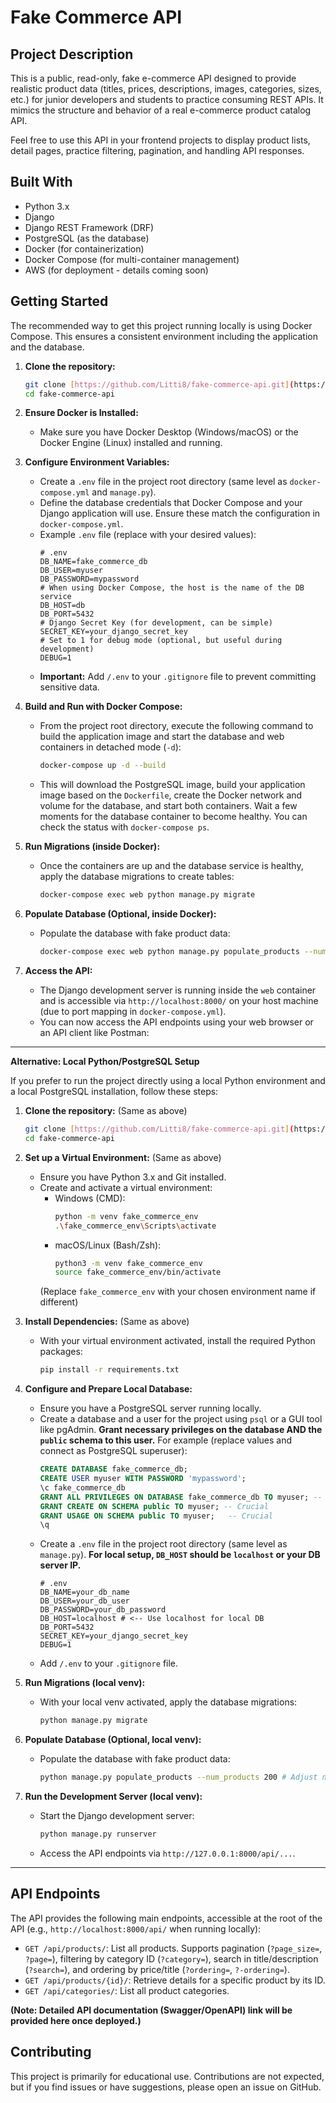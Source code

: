 # Fake Commerce API

## Project Description

This is a public, read-only, fake e-commerce API designed to provide realistic product data (titles, prices, descriptions, images, categories, sizes, etc.) for junior developers and students to practice consuming REST APIs. It mimics the structure and behavior of a real e-commerce product catalog API.

Feel free to use this API in your frontend projects to display product lists, detail pages, practice filtering, pagination, and handling API responses.

## Built With

* Python 3.x
* Django
* Django REST Framework (DRF)
* PostgreSQL (as the database)
* Docker (for containerization)
* Docker Compose (for multi-container management)
* AWS (for deployment - details coming soon)

## Getting Started

The recommended way to get this project running locally is using Docker Compose. This ensures a consistent environment including the application and the database.

1.  **Clone the repository:**
    ```bash
    git clone [https://github.com/Litti8/fake-commerce-api.git](https://github.com/Litti8/fake-commerce-api.git)
    cd fake-commerce-api
    ```

2.  **Ensure Docker is Installed:**
    * Make sure you have Docker Desktop (Windows/macOS) or the Docker Engine (Linux) installed and running.

3.  **Configure Environment Variables:**
    * Create a `.env` file in the project root directory (same level as `docker-compose.yml` and `manage.py`).
    * Define the database credentials that Docker Compose and your Django application will use. Ensure these match the configuration in `docker-compose.yml`.
    * Example `.env` file (replace with your desired values):
        ```dotenv
        # .env
        DB_NAME=fake_commerce_db
        DB_USER=myuser
        DB_PASSWORD=mypassword
        # When using Docker Compose, the host is the name of the DB service
        DB_HOST=db
        DB_PORT=5432
        # Django Secret Key (for development, can be simple)
        SECRET_KEY=your_django_secret_key
        # Set to 1 for debug mode (optional, but useful during development)
        DEBUG=1
        ```
    * **Important:** Add `/.env` to your `.gitignore` file to prevent committing sensitive data.

4.  **Build and Run with Docker Compose:**
    * From the project root directory, execute the following command to build the application image and start the database and web containers in detached mode (`-d`):
        ```bash
        docker-compose up -d --build
        ```
    * This will download the PostgreSQL image, build your application image based on the `Dockerfile`, create the Docker network and volume for the database, and start both containers. Wait a few moments for the database container to become healthy. You can check the status with `docker-compose ps`.

5.  **Run Migrations (inside Docker):**
    * Once the containers are up and the database service is healthy, apply the database migrations to create tables:
        ```bash
        docker-compose exec web python manage.py migrate
        ```

6.  **Populate Database (Optional, inside Docker):**
    * Populate the database with fake product data:
        ```bash
        docker-compose exec web python manage.py populate_products --num_products 200 # Adjust number as needed
        ```

7.  **Access the API:**
    * The Django development server is running inside the `web` container and is accessible via `http://localhost:8000/` on your host machine (due to port mapping in `docker-compose.yml`).
    * You can now access the API endpoints using your web browser or an API client like Postman:

---

**Alternative: Local Python/PostgreSQL Setup**

If you prefer to run the project directly using a local Python environment and a local PostgreSQL installation, follow these steps:

1.  **Clone the repository:** (Same as above)
    ```bash
    git clone [https://github.com/Litti8/fake-commerce-api.git](https://github.com/Litti8/fake-commerce-api.git)
    cd fake-commerce-api
    ```
2.  **Set up a Virtual Environment:** (Same as above)
    * Ensure you have Python 3.x and Git installed.
    * Create and activate a virtual environment:
        * Windows (CMD):
            ```bash
            python -m venv fake_commerce_env
            .\fake_commerce_env\Scripts\activate
            ```
        * macOS/Linux (Bash/Zsh):
            ```bash
            python3 -m venv fake_commerce_env
            source fake_commerce_env/bin/activate
            ```
        (Replace `fake_commerce_env` with your chosen environment name if different)

3.  **Install Dependencies:** (Same as above)
    * With your virtual environment activated, install the required Python packages:
        ```bash
        pip install -r requirements.txt
        ```

4.  **Configure and Prepare Local Database:**
    * Ensure you have a PostgreSQL server running locally.
    * Create a database and a user for the project using `psql` or a GUI tool like pgAdmin. **Grant necessary privileges on the database AND the `public` schema to this user.** For example (replace values and connect as PostgreSQL superuser):
        ```sql
        CREATE DATABASE fake_commerce_db;
        CREATE USER myuser WITH PASSWORD 'mypassword';
        \c fake_commerce_db
        GRANT ALL PRIVILEGES ON DATABASE fake_commerce_db TO myuser; -- Optional but good practice
        GRANT CREATE ON SCHEMA public TO myuser; -- Crucial
        GRANT USAGE ON SCHEMA public TO myuser;   -- Crucial
        \q
        ```
    * Create a `.env` file in the project root directory (same level as `manage.py`). **For local setup, `DB_HOST` should be `localhost` or your DB server IP.**
        ```dotenv
        # .env
        DB_NAME=your_db_name
        DB_USER=your_db_user
        DB_PASSWORD=your_db_password
        DB_HOST=localhost # <-- Use localhost for local DB
        DB_PORT=5432
        SECRET_KEY=your_django_secret_key
        DEBUG=1
        ```
    * Add `/.env` to your `.gitignore` file.

5.  **Run Migrations (local venv):**
    * With your local venv activated, apply the database migrations:
        ```bash
        python manage.py migrate
        ```

6.  **Populate Database (Optional, local venv):**
    * Populate the database with fake product data:
        ```bash
        python manage.py populate_products --num_products 200 # Adjust number as needed
        ```

7.  **Run the Development Server (local venv):**
    * Start the Django development server:
        ```bash
        python manage.py runserver
        ```
    * Access the API endpoints via `http://127.0.0.1:8000/api/...`.

---

## API Endpoints

The API provides the following main endpoints, accessible at the root of the API (e.g., `http://localhost:8000/api/` when running locally):

* `GET /api/products/`: List all products. Supports pagination (`?page_size=`, `?page=`), filtering by category ID (`?category=`), search in title/description (`?search=`), and ordering by price/title (`?ordering=`, `?-ordering=`).
* `GET /api/products/{id}/`: Retrieve details for a specific product by its ID.
* `GET /api/categories/`: List all product categories.

**(Note: Detailed API documentation (Swagger/OpenAPI) link will be provided here once deployed.)**

## Contributing

This project is primarily for educational use. Contributions are not expected, but if you find issues or have suggestions, please open an issue on GitHub.